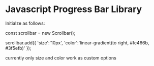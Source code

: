 # Javascript Progress Bar Library

Initialze as follows: 

const scrollbar = new Scrollbar();

scrollbar.add({
     'size':'10px',
     'color':'linear-gradient(to right, #fc466b, #3f5efb)'
     });

currently only size and color work as custom options